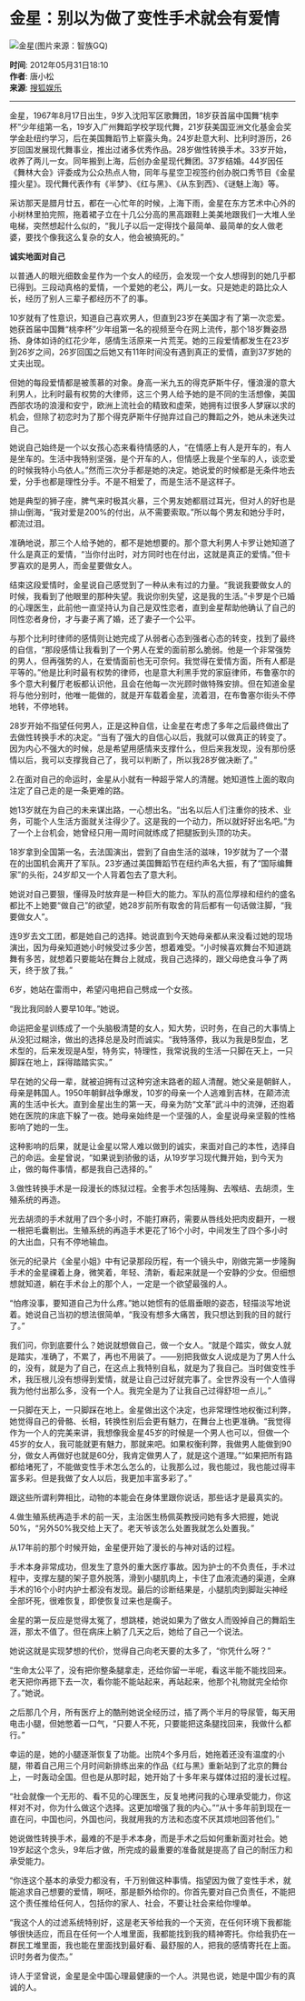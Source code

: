 # 金星：别以为做了变性手术就会有爱情

![金星(图片来源：智族GQ)](https://photocdn.sohu.com/20120531/Img344564296.jpg)

**时间**: 2012年05月31日18:10  
**作者**: 唐小松  
**来源**: [搜狐娱乐](https://yule.sohu.com/20120531/n344564294_1.shtml)  

---

金星，1967年8月17日出生，9岁入沈阳军区歌舞团，18岁获首届中国舞“桃李杯”少年组第一名，19岁入广州舞蹈学校学现代舞，21岁获美国亚洲文化基金会奖学金赴纽约学习，后在美国舞蹈节上崭露头角。24岁赴意大利、比利时游历，26岁回国发展现代舞事业，推出过诸多优秀作品。28岁做性转换手术。33岁开始，收养了两儿一女。同年搬到上海，后创办金星现代舞团。37岁结婚。44岁因任《舞林大会》评委成为公众热点人物，同年与星空卫视签约创办脱口秀节目《金星撞火星》。现代舞代表作有《半梦》、《红与黑》、《从东到西》、《谜魅上海》等。

采访那天是腊月廿五，都在一心忙年的时候，上海下雨，金星在东方艺术中心外的小树林里拍完照，拖着裙子立在十几公分高的黑高跟鞋上美美地跟我们一大堆人坐电梯，突然想起什么似的，“我儿子以后一定得找个最简单、最简单的女人做老婆，要找个像我这么复杂的女人，他会被搞死的。”

**诚实地面对自己**

以普通人的眼光细数金星作为一个女人的经历，会发现一个女人想得到的她几乎都已得到。三段动真格的爱情，一个爱她的老公，两儿一女。只是她走的路比众人长，经历了别人三辈子都经历不了的事。

10岁就有了性意识，知道自己喜欢男人，但直到23岁在美国才有了第一次恋爱。她获首届中国舞“桃李杯”少年组第一名的视频至今在网上流传，那个18岁舞姿昂扬、身体如诗的红花少年，感情生活原来一片荒芜。她的三段爱情都发生在23岁到26岁之间，26岁回国之后她又有11年时间没有遇到真正的爱情，直到37岁她的丈夫出现。

但她的每段爱情都是被羡慕的对象。身高一米九五的得克萨斯牛仔，懂浪漫的意大利男人，比利时最有权势的大律师，这三个男人给予她的是不同的生活想像，美国西部农场的浪漫和安宁，欧洲上流社会的精致和虚荣，她拥有过很多人梦寐以求的机会，但除了初恋时为了那个得克萨斯牛仔抛弃过自己的舞蹈之外，她从未迷失过自己。

她说自己始终是一个以女孩心态来看待情感的人，“在情感上有人是开车的，有人是坐车的。生活中我特别坚强，是个开车的人，但情感上我是个坐车的人，谈恋爱的时候我特小鸟依人。”然而三次分手都是她的决定。她说爱的时候都是无条件地去爱，分手也都是理性分手。不是不相爱了，而是生活不是这样子。

她是典型的狮子座，脾气来时极其火暴，三个男友她都扇过耳光，但对人的好也是排山倒海，“我对爱是200%的付出，从不需要索取。”所以每个男友和她分手时，都流过泪。

准确地说，那三个人给予她的，都不是她想要的。那个意大利男人卡罗让她知道了什么是真正的爱情，“当你付出时，对方同时也在付出，这就是真正的爱情。”但卡罗喜欢的是男人，而金星要做女人。

结束这段爱情时，金星说自己感觉到了一种从未有过的力量。“我说我要做女人的时候，我看到了他眼里的那种失望。我说你别失望，这是我的生活。”卡罗是个已婚的心理医生，此前他一直坚持认为自己是双性恋者，直到金星帮助他确认了自己的同性恋者身份，才与妻子离了婚，还了妻子一个公平。

与那个比利时律师的感情则让她完成了从弱者心态到强者心态的转变，找到了最终的自信，“那段感情让我看到了一个男人在爱的面前那么脆弱。他是一个非常强势的男人，但再强势的人，在爱情面前也无可奈何。我觉得在爱情方面，所有人都是平等的。”他是比利时最有权势的律师，也是意大利黑手党的家庭律师，布鲁塞尔的多个意大利餐厅老板都认识他，且会在他每一次光顾时做特殊安排。但在知道金星将与他分别时，他唯一能做的，就是开车载着金星，流着泪，在布鲁塞尔街头不停地转，不停地转。

28岁开始不指望任何男人，正是这种自信，让金星在考虑了多年之后最终做出了去做性转换手术的决定。“当有了强大的自信心以后，我就可以做真正的转变了。因为内心不强大的时候，总是希望用感情来支撑什么，但后来我发现，没有那份感情以后，我可以支撑我自己了，我可以判断了，所以我28岁做决断了。”

2.在面对自己的命运时，金星从小就有一种超乎常人的清醒。她知道性上面的取向注定了自己走的是一条更难的路。

她13岁就在为自己的未来谋出路，一心想出名。“出名以后人们注重你的技术、业务，可能个人生活方面就关注得少了。这是我的一个动力，所以就好好出名吧。”为了一个上台机会，她曾经只用一周时间就练成了把腿扳到头顶的功夫。

18岁拿到全国第一名，去法国演出，尝到了自由生活的滋味，19岁就为了一个潜在的出国机会离开了军队。23岁通过美国舞蹈节在纽约声名大振，有了“国际编舞家”的头衔，24岁却又一个人背着包去了意大利。

她说对自己要狠，懂得及时放弃是一种巨大的能力。军队的高位厚禄和纽约的盛名都比不上她要“做自己”的欲望，她28岁前所有取舍的背后都有一句话做注脚，“我要做女人”。

连9岁去文工团，都是她自己的选择。她说直到今天她母亲都从来没看过她的现场演出，因为母亲知道她小时候受过多少苦，想着难受。“小时候喜欢舞台不知道跳舞有多苦，就想着只要能站在舞台上就成，我自己选择的，跟父母绝食斗争了两天，终于放了我。”

6岁，她站在雷雨中，希望闪电把自己劈成一个女孩。

“我比我同龄人要早10年。”她说。

命运把金星训练成了一个头脑极清楚的女人，知大势，识时务，在自己的大事情上从没犯过糊涂，做出的选择总是及时而诚实。“我特落停，我以为我是B型血，艺术型的，后来发现是A型，特务实，特理性，我常说我的生活一只脚在天上，一只脚踩在地上，踩得踏踏实实。”

早在她的父母一辈，就被迫拥有过这种穷途末路者的超人清醒。她父亲是朝鲜人，母亲是韩国人。1950年朝鲜战争爆发，10岁的母亲一个人逃难到吉林，在颠沛流离的生活中长大。直到金星出生的第一天，母亲为防“文革”武斗中的流弹，还抱着她在医院的床底下躲了一夜。她母亲始终是一个坚强的人，金星说母亲坚毅的性格影响了她的一生。

这种影响的后果，就是让金星以常人难以做到的诚实，来面对自己的本性，选择自己的命运。金星曾说，“如果说到骄傲的话，从19岁学习现代舞开始，到今天为止，做的每件事情，都是我自己选择的。”

3.做性转换手术是一段漫长的炼狱过程。全套手术包括隆胸、去喉结、去胡须，生殖系统的再造。

光去胡须的手术就用了四个多小时，不能打麻药，需要从唇线处把肉皮翻开，一根一根把毛囊剔出。生殖系统的再造手术更花了16个小时，中间发生了四个多小时的大出血，只有不停地输血。

张元的纪录片《金星小姐》中有记录那段历程，有一个镜头中，刚做完第一步隆胸手术的金星祼着上身，微笑着，年轻、清新，看起来就是一个安静的少女。但细想想就知道，躺在手术台上的那个人，一定是一个欲望最强的人。

“怕疼没事，要知道自己为什么疼。”她以她惯有的低眉垂眼的姿态，轻描淡写地说着。她说自己当初的想法很简单，“我没有想多大痛苦，我只想达到我的目的就行了。”

我们问，你到底要什么？她说就想做自己，做一个女人。“就是个踏实，做女人就是踏实，准确了，不累了，再也不用装了。——别把我做女人说成是为了男人什么的，没有，就是为了自己，在这点上我特别自私，就是为了我自己。当时做变性手术，我压根儿没有想得到爱情，就是让自己过好就完事了。全世界没有一个人值得我为他付出那么多，没有一个人。我完全是为了让我自己过得舒坦一点儿。”

一只脚在天上，一只脚踩在地上。金星做出这个决定，也非常理性地权衡过利弊，她觉得自己的骨骼、长相，转换性别后会更有魅力，在舞台上也更准确。“我觉得作为一个人的完美来讲，我想像我金星45岁的时候是一个男人也可以，但做一个45岁的女人，我可能就更有魅力，那就来吧。如果权衡利弊，我做男人能做到90分，做女人再做好也就是60分，我肯定做男人了，就是这个道理。”“如果把所有路都给堵死了，不能做变性手术怎么怎么的，让我那么过，我也能过，我也能过得丰富多彩。但是我做了女人以后，我更加丰富多彩了。”

跟这些所谓利弊相比，动物的本能会在身体里跟你说话，那些话才是最真实的。

4.做生殖系统再造手术的前一天，主治医生杨佩英教授问她有多大把握，她说50%，“另外50%我交给上天了。老天爷该怎么处置我就怎么处置我。”

从17年前的那个时候开始，金星便开始了漫长的与神对话的过程。

手术本身非常成功，但发生了意外的重大医疗事故。因为护士的不负责任，手术过程中，支撑左腿的架子意外脱落，滑到小腿肌肉上，卡住了血液流通的渠道，全麻手术的16个小时内护士都没有发现。最后的诊断结果是，小腿肌肉到脚趾尖神经全部坏死，很难恢复，即使恢复过来也是瘸子。

金星的第一反应是觉得太冤了，想跳楼，她说如果为了做女人而毁掉自己的舞蹈生涯，那太不值了。但在病床上躺了几天之后，她给了自己一个说法。

她说这就是实现梦想的代价，觉得自己向老天要的太多了，“你凭什么呀？”

“生命太公平了，没有把你整条腿拿走，还给你留一半呢，看这半能不能找回来。老天把你再摁下去一次，看你能不能站起来，再站起来，他那个礼物就完全给你了。”她说。

之后那几个月，所有医疗上的酷刑她说全经历过，插了两个半月的导尿管，每天用电击小腿，但她憋着一口气，“只要人不死，只要能把这条腿找回来，我做什么都行。”

幸运的是，她的小腿逐渐恢复了功能。出院4个多月后，她拖着还没有温度的小腿，带着自己用三个月时间新排练出来的作品《红与黑》重新站到了北京的舞台上，一时轰动全国。但也是从那时起，她开始了十多年来与媒体过招的漫长过程。

“社会就像一个无形的、看不见的心理医生，反复地拷问我的心理承受能力，你这样对不对，你为什么做这个选择。这更加增强了我的内心。”“从十多年前到现在一直在问，中国也问，外国也问，我就用我的方法和态度不厌其烦地回答他们。”

她说做性转换手术，最难的不是手术本身，而是手术之后如何重新面对社会。她19岁起这个念头，9年后才做，所完成的最重要的准备就是提高了自己的耐压力和承受能力。

“你连这个基本的承受力都没有，千万别做这种事情。指望因为做了变性手术，就能追求自己想要的爱情，啊呸，那是额外给你的。你首先要对自己负责任，不能把这个责任推给任何人，包括你的家人、社会，不要让社会来给你埋单。

“我这个人的过滤系统特别好，这是老天爷给我的一个天资，在任何环境下我都能够很快适应，而且在任何一个人堆里面，我都能找到我的精神寄托。你给我扔在一群民工堆里面，我也能在里面找到最好看、最舒服的人，把我的感情寄托在上面。识时务者为俊杰。”

诗人于坚曾说，金星是全中国心理最健康的一个人。洪晃也说，她是中国少有的真诚的人。